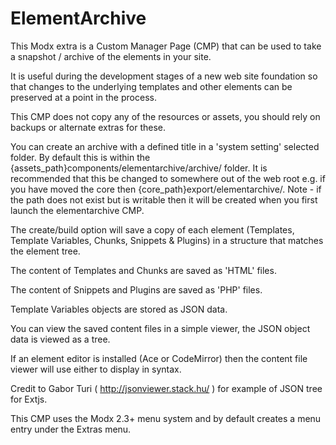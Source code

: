 ElementArchive
==============

This Modx extra is a Custom Manager Page (CMP) that can be used to take a snapshot / archive of the elements in your site.

It is useful during the development stages of a new web site foundation so that changes to the underlying templates and other elements can be preserved at a point in the process.

This CMP does not copy any of the resources or assets, you should rely on backups or alternate extras for these.

You can create an archive with a defined title in a 'system setting' selected folder.  By default this is within the {assets_path}components/elementarchive/archive/ folder.  It is recommended that this be changed to somewhere out of the web root e.g. if you have moved the core then {core_path}export/elementarchive/.  Note - if the path does not exist but is writable then it will be created when you first launch the elementarchive CMP.

The create/build option will save a copy of each element (Templates, Template Variables, Chunks, Snippets & Plugins) in a structure that matches the element tree.

The content of Templates and Chunks are saved as 'HTML' files.

The content of Snippets and Plugins are saved as 'PHP' files.

Template Variables objects are stored as JSON data.

You can view the saved content files in a simple viewer, the JSON object data is viewed as a tree.

If an element editor is installed (Ace or CodeMirror) then the content file viewer will use either to display in syntax.

Credit to Gabor Turi ( http://jsonviewer.stack.hu/ ) for example of JSON tree for Extjs.

This CMP uses the Modx 2.3+ menu system and by default creates a menu entry under the Extras menu.


